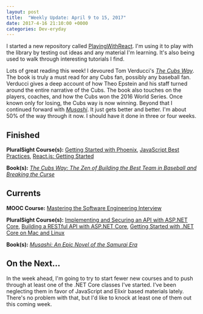 ```yaml
---
layout: post
title:  "Weekly Update: April 9 to 15, 2017"
date: 2017-4-16 21:10:00 +0000
categories: Dev-eryday
---
```


I started a new repository called [PlayingWithReact][pr]. I'm using it to play with the library by testing out ideas and any material I'm learning. It's also being used to walk through interesting tutorials I find. 

Lots of great reading this week! I devoured Tom Verducci's *[The Cubs Way][cubs]*. The book is truly a must read for any Cubs fan, possibly any baseball fan. Verducci gives a deep account of how Theo Epstein and his staff turned around the entire narrative of the Cubs. The book also touches on the players, coaches, and how the Cubs won the 2016 World Series. Once known only for losing, the Cubs way is now winning. Beyond that I continued forward with *[Musashi][mus]*. It just gets better and better. I'm about 50% of the way through it now. I should have it done in three or four weeks.

Finished
--------
**PluralSight Course(s):** [Getting Started with Phoenix][pho], [JavaScript Best Practices][best], [React.js: Getting Started][react]

**Book(s):** *[The Cubs Way: The Zen of Building the Best Team in Baseball and Breaking the Curse][cubs]*

Currents
--------
**MOOC Course:** [Mastering the Software Engineering Interview][se]

**PluralSight Course(s):** [Implementing and Securing an API with ASP.NET Core][core], [Building a RESTful API with ASP.NET Core][rest], [Getting Started with .NET Core on Mac and Linux][mac]

**Book(s):** *[Musashi: An Epic Novel of the Samurai Era][mus]* 

On the Next...
--------
In the week ahead, I'm going to try to start fewer new courses and to push through at least one of the .NET Core classes I've started. I've been neglecting them in favor of JavaScript and Elixir based materials lately. There's no problem with that, but I'd like to knock at least one of them out this coming week.

[mus]: https://www.amazon.com/dp/B00CD428BU/ref=dp-kindle-redirect?_encoding=UTF8&btkr=1
[se]: https://www.coursera.org/learn/cs-tech-interview/
[rest]: https://app.pluralsight.com/library/courses/asp-dot-net-core-restful-api-building/table-of-contents
[mac]: https://app.pluralsight.com/library/courses/dotnet-core-mac-linux-getting-started/table-of-contents
[core]: https://app.pluralsight.com/library/courses/aspdotnetcore-implementing-securing-api/table-of-contents
[react]: https://app.pluralsight.com/library/courses/react-js-getting-started/table-of-contents
[pho]: https://app.pluralsight.com/library/courses/phoenix-getting-started/table-of-contents
[ilp]: https://github.com/jpniederer/IdeaListParser
[cubs]: https://www.amazon.com/Cubs-Way-Building-Baseball-Breaking-ebook/dp/B01M5LDUNR/ref=sr_1_1?ie=UTF8&qid=1491880527&sr=8-1&keywords=the+cubs+way
[best]: https://app.pluralsight.com/library/courses/javascript-best-practices/table-of-contents
[pr]: https://github.com/jpniederer/PlayingWithReact